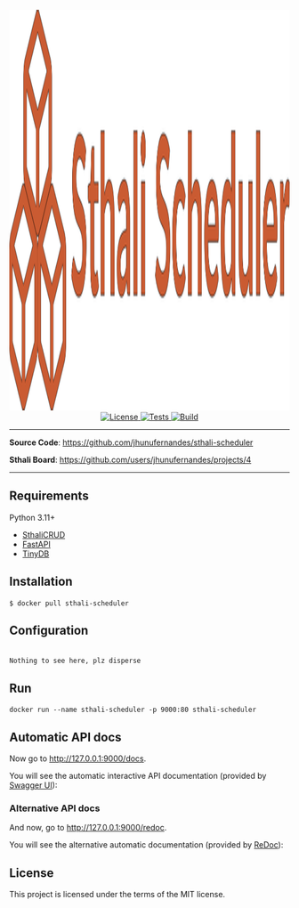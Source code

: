 <p align="center">
    <a href="docs/images/scheduler.svg">
        <img src="docs/images/scheduler.svg" alt="SthaliScheduler" height=720>
    </a>
    <!-- <a href="https://pypi.org/project/sthali-crud" target="_blank">
        <img src="https://img.shields.io/pypi/v/sthali-crud?label=Version&color=%232EBC4F" alt="Package version">
    </a> -->
    <!-- <a href="https://pypi.org/project/sthali-crud" target="_blank">
        <img src="https://img.shields.io/pypi/pyversions/sthali-crud.svg?label=Python&color=%232EBC4F" alt="Supported Python versions">
    </a> -->
    <a href="https://pypi.org/project/sthali-scheduler" target="_blank">
        <img src="https://img.shields.io/github/license/jhunufernandes/sthali-scheduler?label=License&color=%232EBC4F" alt="License">
    </a>
    <a href="https://github.com/jhunufernandes/sthali-scheduler/actions/workflows/test-package.yml" target="_blank">
        <img src="https://github.com/jhunufernandes/sthali-scheduler/actions/workflows/test-package.yml/badge.svg" alt="Tests">
    </a>
    <a href="https://github.com/jhunufernandes/sthali-scheduler/actions/workflows/upload-package.yml" target="_blank">
        <img src="https://github.com/jhunufernandes/sthali-scheduler/actions/workflows/upload-package.yml/badge.svg" alt="Build">
    </a>
</p>

---

<!-- **PyPI**: <a href="https://pypi.org/project/sthali-crud/" target="_blank">https://pypi.org/project/sthali-crud/</a> -->

**Source Code**: <a href="https://github.com/jhunufernandes/sthali-scheduler" target="_blank">https://github.com/jhunufernandes/sthali-scheduler</a>

**Sthali Board**: <a href="https://github.com/users/jhunufernandes/projects/4" target="_blank">https://github.com/users/jhunufernandes/projects/4</a>

---

## Requirements

Python 3.11+

* <a href="https://github.com/jhunufernandes/sthali-crud" class="external-link" target="_blank">SthaliCRUD</a>
* <a href="https://fastapi.tiangolo.com/" class="external-link" target="_blank">FastAPI</a>
* <a href="https://tinydb.readthedocs.io/" class="external-link" target="_blank">TinyDB</a>

## Installation

<div class="termy">

```console
$ docker pull sthali-scheduler
```

## Configuration

<div class="termy">

```console

Nothing to see here, plz disperse

```

## Run

<div class="termy">

```console
docker run --name sthali-scheduler -p 9000:80 sthali-scheduler
```

## Automatic API docs

Now go to <a href="http://127.0.0.1:9000/docs" class="external-link" target="_blank">http://127.0.0.1:9000/docs</a>.

You will see the automatic interactive API documentation (provided by <a href="https://github.com/swagger-api/swagger-ui" class="external-link" target="_blank">Swagger UI</a>):

<!-- ![Swagger UI](https://fastapi.tiangolo.com/img/index/index-01-swagger-ui-simple.png) -->

### Alternative API docs

And now, go to <a href="http://127.0.0.1:9000/redoc" class="external-link" target="_blank">http://127.0.0.1:9000/redoc</a>.

You will see the alternative automatic documentation (provided by <a href="https://github.com/Rebilly/ReDoc" class="external-link" target="_blank">ReDoc</a>):

<!-- ![ReDoc](https://fastapi.tiangolo.com/img/index/index-02-redoc-simple.png) -->

## License

This project is licensed under the terms of the MIT license.

